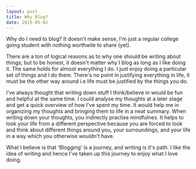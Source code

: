 ```yaml
---
layout: post
title: Why Blog?
date: 2015-05-02
---
```


Why do I need to blog? It doesn't make sense, I'm just a regular college going student with nothing worthwile to share (yet).

There are a ton of logical reasons as to why one should be writing about things; but to be honest, it doesn't matter why I blog as long as I like doing it. <!--more-->The same holds for almost everything I do. I just enjoy doing a particular set of things and I do them. There's no point in justifying everything in life, it must be the other way around i.e life must be justified by the things you do.

I've always thought that writing down stuff I think/believe in would be fun and helpful at the same time. I could analyse my thoughts at a later stage and get a quick overview of how I've spent my time. It would help me in organizing my thoughts and bringing them to life in a neat summary. When writing down your thoughts, you indirectly practise mindfulnes. It helps to look your life from a different perspective because you are forced to look and think about different things around you, your surroundings, and your life in a way which you otherwise wouldn't have. 

What I believe is that 'Blogging' is a journey, and writing is it's path. I like the idea of writing and hence I've taken up this journey to enjoy what I love doing.
